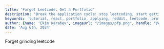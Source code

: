 ```yaml
---
title: 'Forget Leetcode: Get a Portfolio'
description: 'Break the application cycle: stop leetcoding, start getting interviews.'
keywords: 'tutorial, react, portfolio, applying, reddit, leetcode, professional portfolio'
author: {name: 'Ekim Karabey', imageUrl: "/images/pfp.png", handle: "@ekimerton", url: "https://www.twitter.com/ekimerton"}
date: 'Aug 6th, 2024'
---
```


Forget grinding leetcode